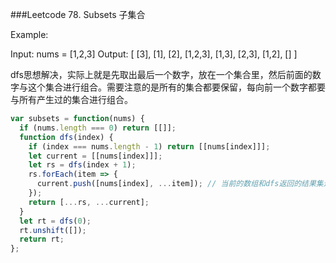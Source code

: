 ###Leetcode 78. Subsets 子集合

Example:

Input: nums = [1,2,3]
Output:
[
  [3],
  [1],
  [2],
  [1,2,3],
  [1,3],
  [2,3],
  [1,2],
  []
]

dfs思想解决，实际上就是先取出最后一个数字，放在一个集合里，然后前面的数字与这个集合进行组合。需要注意的是所有的集合都要保留，每向前一个数字都要与所有产生过的集合进行组合。
```Javascript
var subsets = function(nums) {
  if (nums.length === 0) return [[]];
  function dfs(index) {
    if (index === nums.length - 1) return [[nums[index]]];
    let current = [[nums[index]]];
    let rs = dfs(index + 1);
    rs.forEach(item => {
      current.push([nums[index], ...item]); // 当前的数组和dfs返回的结果集进行组合
    });
    return [...rs, ...current];
  }
  let rt = dfs(0);
  rt.unshift([]);
  return rt;
};
```